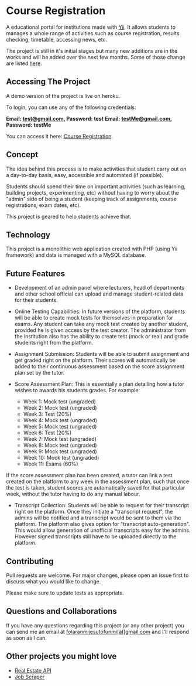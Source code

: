 # Course Registration

A educational portal for institutions made with [Yii](https://www.yiiframework.com/). It allows students to manages a whole range of activities such as course registration, results checking, timetable, accessing news, etc. 

The project is still in it's initial stages but many new additions are in the works and will be added over the next few months. Some of those change are listed [here](#future-features). 

## Accessing The Project

A demo version of the project is live on heroku. 

To login, you can use any of the following credentials: 

**Email: test@gmail.com, Password: test**
**Email: testMe@gmail.com, Password: testMe**

You can access it here: [Course Registration](http://course-reg.herokuapp.com/). 


## Concept
The idea behind this process is to make activities that student carry out on a day-to-day basis, easy, accessible and automated (if possible). 

Students should spend their time on important activities (such as learning, building projects, experimenting, etc) without having to worry about the "admin" side of being a student (keeping track of assignments, course registrations, exam dates, etc).

This project is geared to help students achieve that.

## Technology
This project is a monolithic web application created with PHP (using Yii framework) and data is managed with a MySQL database.

## Future Features
* Development of an admin panel where lecturers, head of departments and other school official can upload and manage student-related data for their students. 

* Online Testing Capabilities: In future versions of the platform, students will be able to create mock tests for themselves in preparation for exams. Any student can take any mock test created by another student, provided he is given access by the test creator. The administrator from the institution also has the ability to create test (mock or real) and grade students right from the platform. 

* Assignment Submission: Students will be able to submit assignment and get graded right on the platform. Their scores will automatically be added to their continuous assessment based on the score assignment plan set by the tutor. 

* Score Assessment Plan: This is essentially a plan detailing how a tutor wishes to awards his students grades. For example:

  * Week 1: Mock test (ungraded)
  * Week 2: Mock test (ungraded)
  * Week 3: Test (20%)
  * Week 4: Mock test (ungraded)
  * Week 5: Mock test (ungraded)
  * Week 6: Test (20%)
  * Week 7: Mock test (ungraded)
  * Week 8: Mock test (ungraded)
  * Week 9: Mock test (ungraded)
  * Week 10: Mock test (ungraded)
  * Week 11: Exams (60%) 

If the score assessment plan has been created, a tutor can link a test created on the platform to any week in the assessment plan, such that once the test is taken, student scores are automatically saved for that particular week, without the tutor having to do any manual labour.

* Transcript Collection: Students will be able to request for their transcript right on the platform. Once they initiate a "transcript request", the admins will be notified and a transcript would be sent to them via the platform. The platform also gives option for "transcript auto-generation". This would allow generation of unofficial transcripts easy for the admins. However signed transcripts still have to be uploaded directly to the platform.

## Contributing
Pull requests are welcome. For major changes, please open an issue first to discuss what you would like to change.

Please make sure to update tests as appropriate.

## Questions and Collaborations
If you have any questions regarding this project (or any other project) you can send me an email at [folaranmijesutofunmi[at]gmail.com](mailto:folaranmijesutofunmi@gmail.com) and I'll respond as soon as I can. 

## Other projects you might love
* [Real Estate API](https://github.com/mrfola/real-estate)
* [Job Scraper](https://github.com/mrfola/laravelJobScraper)
